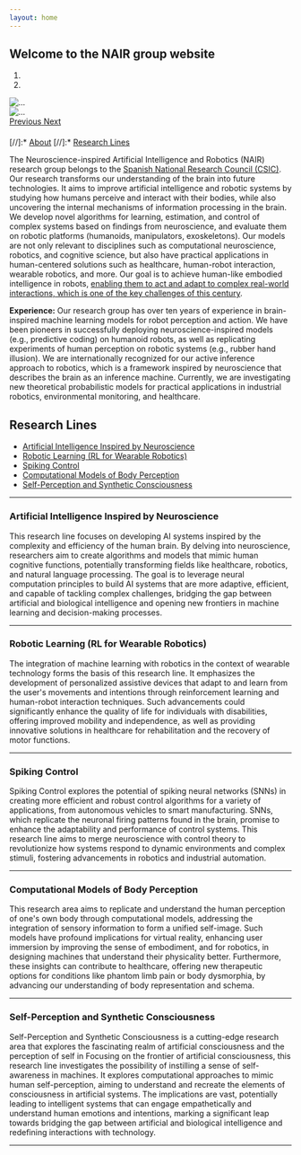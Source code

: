 ```yaml
---
layout: home
---
```



<link rel="stylesheet" href="css/bootstrap-carousel.css">

## Welcome to the NAIR group website

<div id="carouselExampleIndicators" class="carousel slide" data-ride="carousel" style = "margin-bottom: 20px;">
  <ol class="carousel-indicators">
    <li data-target="#carouselExampleIndicators" data-slide-to="0" class="active"></li>
    <li data-target="#carouselExampleIndicators" data-slide-to="1"></li>
  </ol>
  <div class="carousel-inner">
    <div class="carousel-item active">
      <img src="/images/home-slider/f.elconfidencial.com_original_42e_f46_45a_42ef4645abb3c89a61db4fd111641a44.jpg" class="d-block w-100" alt="...">
    </div>
    <div class="carousel-item">
      <img src="/images/home-slider/Robots-inventores-imitaran-la-forma-de-crear-herramientas-de-los-humanos-primitivos.jpg" class="d-block w-100" alt="...">
    </div>
  </div>
  <a class="carousel-control-prev" href="#carouselExampleIndicators" role="button" data-slide="prev">
    <span class="carousel-control-prev-icon" aria-hidden="true"></span>
    <span class="sr-only">Previous</span>
  </a>
  <a class="carousel-control-next" href="#carouselExampleIndicators" role="button" data-slide="next">
    <span class="carousel-control-next-icon" aria-hidden="true"></span>
    <span class="sr-only">Next</span>
  </a>
</div>

[//]:* [About](#about)
[//]:* [Research Lines](#research-lines)

The Neuroscience-inspired Artificial Intelligence and Robotics (NAIR) research group belongs to the [Spanish National Research Council (CSIC)](https://www.csic.es/en/csic). Our research transforms our understanding of the brain into future technologies. It aims to improve artificial intelligence and robotic systems by studying how humans perceive and interact with their bodies, while also uncovering the internal mechanisms of information processing in the brain. We develop novel algorithms for learning, estimation, and control of complex systems based on findings from neuroscience, and evaluate them on robotic platforms (humanoids, manipulators, exoskeletons). Our models are not only relevant to disciplines such as computational neuroscience, robotics, and cognitive science, but also have practical applications in human-centered solutions such as healthcare, human-robot interaction, wearable robotics, and more. Our goal is to achieve human-like embodied intelligence in robots, <ins>enabling them to act and adapt to complex real-world interactions, which is one of the key challenges of this century</ins>.

**Experience:** Our research group has over ten years of experience in brain-inspired machine learning models for robot perception and action. We have been pioneers in successfully deploying neuroscience-inspired models (e.g., predictive coding) on humanoid robots, as well as replicating experiments of human perception on robotic systems (e.g., rubber hand illusion). We are internationally recognized for our active inference approach to robotics, which is a framework inspired by neuroscience that describes the brain as an inference machine. Currently, we are investigating new theoretical probabilistic models for practical applications in industrial robotics, environmental monitoring, and healthcare.

## Research Lines

* [Artificial Intelligence Inspired by Neuroscience](#artificial-intelligence-inspired-by-neuroscience)
* [Robotic Learning (RL for Wearable Robotics)](#robotic-learning-rl-for-wearable-robotics)
* [Spiking Control](#spiking-control)
* [Computational Models of Body Perception](#computational-models-of-body-perception)
* [Self-Perception and Synthetic Consciousness](#self-perception-and-synthetic-consciousness)

---

### Artificial Intelligence Inspired by Neuroscience

This research line focuses on developing AI systems inspired by the complexity and efficiency of the human brain. By delving into neuroscience, researchers aim to create algorithms and models that mimic human cognitive functions, potentially transforming fields like healthcare, robotics, and natural language processing. The goal is to leverage neural computation principles to build AI systems that are more adaptive, efficient, and capable of tackling complex challenges, bridging the gap between artificial and biological intelligence and opening new frontiers in machine learning and decision-making processes.

---

### Robotic Learning (RL for Wearable Robotics)

The integration of machine learning with robotics in the context of wearable technology forms the basis of this research line. It emphasizes the development of personalized assistive devices that adapt to and learn from the user's movements and intentions through reinforcement learning and human-robot interaction techniques. Such advancements could significantly enhance the quality of life for individuals with disabilities, offering improved mobility and independence, as well as providing innovative solutions in healthcare for rehabilitation and the recovery of motor functions.

---

### Spiking Control

Spiking Control explores the potential of spiking neural networks (SNNs) in creating more efficient and robust control algorithms for a variety of applications, from autonomous vehicles to smart manufacturing. SNNs, which replicate the neuronal firing patterns found in the brain, promise to enhance the adaptability and performance of control systems. This research line aims to merge neuroscience with control theory to revolutionize how systems respond to dynamic environments and complex stimuli, fostering advancements in robotics and industrial automation.

---

### Computational Models of Body Perception


This research area aims to replicate and understand the human perception of one's own body through computational models, addressing the integration of sensory information to form a unified self-image. Such models have profound implications for virtual reality, enhancing user immersion by improving the sense of embodiment, and for robotics, in designing machines that understand their physicality better. Furthermore, these insights can contribute to healthcare, offering new therapeutic options for conditions like phantom limb pain or body dysmorphia, by advancing our understanding of body representation and schema.

---

### Self-Perception and Synthetic Consciousness


Self-Perception and Synthetic Consciousness is a cutting-edge research area that explores the fascinating realm of artificial consciousness and the perception of self in Focusing on the frontier of artificial consciousness, this research line investigates the possibility of instilling a sense of self-awareness in machines. It explores computational approaches to mimic human self-perception, aiming to understand and recreate the elements of consciousness in artificial systems. The implications are vast, potentially leading to intelligent systems that can engage empathetically and understand human emotions and intentions, marking a significant leap towards bridging the gap between artificial and biological intelligence and redefining interactions with technology.

---

<script src="https://code.jquery.com/jquery-3.3.1.slim.min.js"></script>
<script src="https://stackpath.bootstrapcdn.com/bootstrap/4.3.1/js/bootstrap.min.js"></script>
